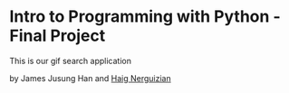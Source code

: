 # Intro to Programming with Python - Final Project

This is our gif search application

by James Jusung Han and [Haig Nerguizian](https://twitter.com/HaigColumbia)